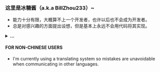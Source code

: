 ### 这里是冰糖酱（a.k.a BillZhou233）~

- 能力十分有限，大概算不上一个开发者，也许以后也不会成为开发者。
- 总是对感兴趣的方面提出设想，但是基本上永远不会用代码将其实现。

<details><summary><b>...</b></summary>

- 目前使用 Windows 10 系统和 [Visual Studio Code](https://code.visualstudio.com/) 编辑器。
- 借助 WSL1 来使用 Linux 中的工具链，并通过 Remote WSL 插件与 VS Code 集成。
- 仅可以使用中文（简体、繁体均可），所以这里的详细信息也只有中文版。
- 您可以在 [Dicussions](https://github.com/BillZhou233/BillZhou233/discussions) 或 [Issues](https://github.com/BillZhou233/BillZhou233/issues) 询问更多问题。
  - 必要的时候也可以尝试发送邮件至 [this#billzhou233.moe](mailto:this@billzhou233.moe) 邮箱。
  - 虽然回复可能会很慢，但是每一个提问都会认真看的！（比较冒犯的问题除外）
- 冰糖酱最可爱了！！1111

</details>

#### FOR NON-CHINESE USERS

- I'm currently using a translating system so mistakes are unavoidable when communicating in other languages.

<!--
**BillZhou233/billzhou233** is a ✨ _special_ ✨ repository because its `README.md` (this file) appears on your GitHub profile.

Here are some ideas to get you started:

- 🔭 I’m currently working on ...
- 🌱 I’m currently learning ...
- 👯 I’m looking to collaborate on ...
- 🤔 I’m looking for help with ...
- 💬 Ask me about ...
- 📫 How to reach me: ...
- 😄 Pronouns: ...
- ⚡ Fun fact: ...
-->
